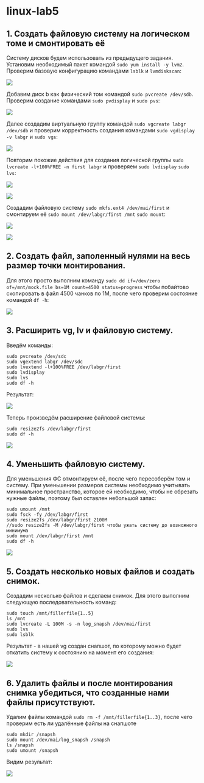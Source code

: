 # linux-lab5

## 1. Создать файловую систему на логическом томе и смонтировать её

Систему дисков будем использовать из предыдущего задания. Установим необходимый пакет командой ```sudo yum install -y lvm2```. Проверим базовую конфигурацию командами ```lsblk``` и ```lvmdiskscan```:

![](a.jpg)

Добавим диск b как физический том командой ```sudo pvcreate /dev/sdb```. Проверим создание командами ```sudo pvdisplay``` и ```sudo pvs```:

![](b.jpg)

Далее создадим виртуальную группу командой ```sudo vgcreate labgr /dev/sdb``` и проверим корректность создания командами ```sudo vgdisplay -v labgr``` и ```sudo vgs```:

![](c.jpg)

Повторим похожие действия для создания логической группы ```sudo lvcreate -l+100%FREE -n first labgr``` и проверяем ```sudo lvdisplay``` ```sudo lvs```:

![](d.jpg)

![](da.jpg)

Создадим файловую систему ```sudo mkfs.ext4 /dev/mai/first``` и смонтируем её ```sudo mount /dev/labgr/first /mnt``` ```sudo mount```:

![](e.jpg)

![](f.jpg)

## 2. Создать файл, заполенный нулями на весь размер точки монтирования.

Для этого просто выполним команду ```sudo dd if=/dev/zero of=/mnt/mock.file bs=1M count=4500 status=progress``` чтобы побайтово скопировать в файл 4500 чанков по 1М, после чего проверим состояние командой ```df -h```:

![](g.jpg)

## 3. Расширить vg, lv и файловую систему.

Введём команды:
```
sudo pvcreate /dev/sdc
sudo vgextend labgr /dev/sdc
sudo lvextend -l+100%FREE /dev/labgr/first
sudo lvdisplay
sudo lvs
sudo df -h
```
Результат:

![](h.jpg)

Теперь произведём расширение файловой системы:

```
sudo resize2fs /dev/labgr/first
sudo df -h
```
![](i.jpg)

## 4. Уменьшить файловую систему.

Для уменьшения ФС отмонтируем её, после чего пересоберём том и систему. При уменьшении размеров системы необходимо учитывать минимальное пространство, которое ей необходимо, чтобы не обрезать нужные файлы, поэтому был оставлен небольшой запас:

```
sudo umount /mnt
sudo fsck -fy /dev/labgr/first
sudo resize2fs /dev/labgr/first 2100M             
//sudo resize2fs -M /dev/labgr/first чтобы ужать систему до возножного минимума
sudo mount /dev/labgr/first /mnt
sudo df -h
```

![](j.jpg)

## 5. Создать несколько новых файлов и создать снимок.

Создадим несколько файлов и сделаем снимок. Для этого выполним следующую последовательность команд:

```
sudo touch /mnt/fillerfile{1..5}
ls /mnt
sudo lvcreate -L 100M -s -n log_snapsh /dev/mai/first
sudo lvs
sudo lsblk
```

Результат - в нашей vg создан снапшот, по которому можно будет откатить систему к состоянию на момент его создания:

![](k.jpg)

## 6. Удалить файлы и после монтирования снимка убедиться, что созданные нами файлы присутствуют.

Удалим файлы командой ```sudo rm -f /mnt/fillerfile{1..3}```, после чего проверим есть ли удалённые файлы на снапшоте

```
sudo mkdir /snapsh
sudo mount /dev/mai/log_snapsh /snapsh
ls /snapsh
sudo umount /snapsh
```

Видим результат:

![](l.jpg)
